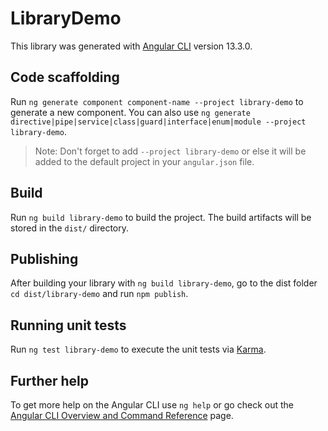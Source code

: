 # LibraryDemo

This library was generated with [Angular CLI](https://github.com/angular/angular-cli) version 13.3.0.

## Code scaffolding

Run `ng generate component component-name --project library-demo` to generate a new component. You can also use `ng generate directive|pipe|service|class|guard|interface|enum|module --project library-demo`.
> Note: Don't forget to add `--project library-demo` or else it will be added to the default project in your `angular.json` file. 

## Build

Run `ng build library-demo` to build the project. The build artifacts will be stored in the `dist/` directory.

## Publishing

After building your library with `ng build library-demo`, go to the dist folder `cd dist/library-demo` and run `npm publish`.

## Running unit tests

Run `ng test library-demo` to execute the unit tests via [Karma](https://karma-runner.github.io).

## Further help

To get more help on the Angular CLI use `ng help` or go check out the [Angular CLI Overview and Command Reference](https://angular.io/cli) page.
